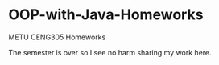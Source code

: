 # OOP-with-Java-Homeworks
METU CENG305 Homeworks

The semester is over so I see no harm sharing my work here. 
